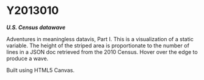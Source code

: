 Y2013010
========
**_U.S. Census datawave_**

Adventures in meaningless datavis, Part I. This is a visualization of a static variable. The height of the striped area is proportionate to the number of lines in a JSON doc retrieved from the 2010 Census. Hover over the edge to produce a wave. 

Built using HTML5 Canvas.
